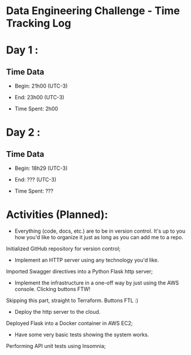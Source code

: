 # Data Engineering Challenge - Time Tracking Log

# Day 1 :

## Time Data

* Begin: 21h00 (UTC-3)

* End: 23h00 (UTC-3)

* Time Spent: 2h00


# Day 2 :

## Time Data

* Begin: 18h29 (UTC-3)

* End: ??? (UTC-3)

* Time Spent: ???



# Activities (Planned):

- Everything (code, docs, etc.) are to be in version control. It's up to you
  how you'd like to organize it just as long as you can add me to a repo.

Initialized GitHub repository for version control;

- Implement an HTTP server using any technology you'd like.

Imported Swagger directives into a Python Flask http server;

- Implement the infrastructure in a one-off way by just using the
  AWS console. Clicking buttons FTW!

Skipping this part, straight to Terraform. Buttons FTL :)

- Deploy the http server to the cloud.

Deployed Flask into a Docker container in AWS EC2;

- Have some very basic tests showing the system works.

Performing API unit tests using Insomnia;